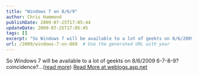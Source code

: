 ```yaml
---
title: "Windows 7 on 8/6/9"
author: Chris Hammond
publishDate: 2009-07-25T17:05:44
updateDate: 2009-07-25T17:05:45
tags: []
excerpt: "So Windows 7 will be available to a lot of geekts on 8/6/2009 6-7-8-9? coincidence?...(read more)"
url: /2009/windows-7-on-869  # Use the generated URL with year
---
```

So Windows 7 will be available to a lot of geekts on 8/6/2009 6-7-8-9? coincidence?...(<a href="https://weblogs.asp.net/christoc/archive/2009/07/25/windows-7-on-8-6-9.aspx">read more</a>)<img src="https://weblogs.asp.net/aggbug.aspx?PostID=7154543" width="1" height="1"> <a href="https://weblogs.asp.net/christoc/archive/2009/07/25/windows-7-on-8-6-9.aspx">Read More at weblogs.asp.net</a>

